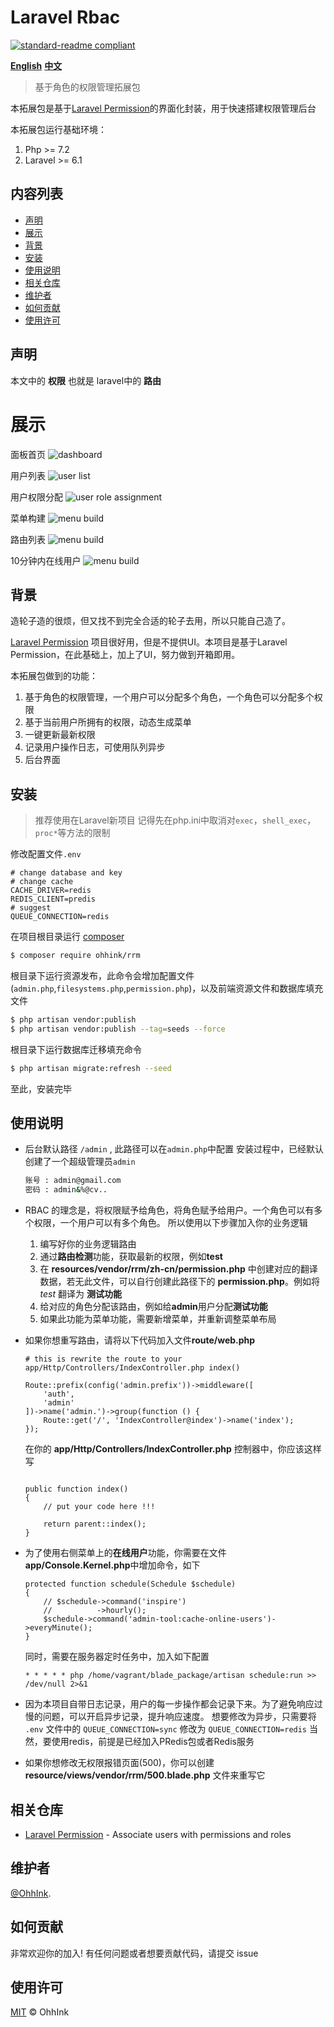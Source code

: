 # Laravel Rbac
[![standard-readme compliant](https://img.shields.io/badge/readme%20style-standard-brightgreen.svg?style=flat-square)](https://github.com/RichardLitt/standard-readme)

**[English](https://github.com/ouhaohan8023/rrm/blob/master/README.md)**
**[中文](https://github.com/ouhaohan8023/rrm/blob/master/README.cn.md)**

> 基于角色的权限管理拓展包

本拓展包是基于[Laravel Permission](https://github.com/spatie/laravel-permission.git)的界面化封装，用于快速搭建权限管理后台

本拓展包运行基础环境：

1. Php >= 7.2
2. Laravel >= 6.1

## 内容列表

- [声明](#声明)
- [展示](#展示)
- [背景](#背景)
- [安装](#安装)
- [使用说明](#使用说明)
- [相关仓库](#相关仓库)
- [维护者](#维护者)
- [如何贡献](#如何贡献)
- [使用许可](#使用许可)

## 声明
本文中的 **权限** 也就是 laravel中的 **路由**  

# 展示

面板首页
![dashboard](http://pic.ohh.ink/blade/show2.png)

用户列表
![user list](http://pic.ohh.ink/blade/show3.png)

用户权限分配
![user role assignment](http://pic.ohh.ink/blade/show4.png)

菜单构建
![menu build](http://pic.ohh.ink/blade/show6.png)

路由列表
![menu build](http://pic.ohh.ink/blade/show8.png)

10分钟内在线用户
![menu build](http://pic.ohh.ink/blade/show9.png)

## 背景

造轮子造的很烦，但又找不到完全合适的轮子去用，所以只能自己造了。

[Laravel Permission](https://github.com/spatie/laravel-permission.git) 项目很好用，但是不提供UI。本项目是基于Laravel Permission，在此基础上，加上了UI，努力做到开箱即用。

本拓展包做到的功能：

1. 基于角色的权限管理，一个用户可以分配多个角色，一个角色可以分配多个权限
2. 基于当前用户所拥有的权限，动态生成菜单
3. 一键更新最新权限
4. 记录用户操作日志，可使用队列异步
5. 后台界面

## 安装
> 推荐使用在Laravel新项目
> 记得先在php.ini中取消对`exec`，`shell_exec`，`proc*`等方法的限制

修改配置文件`.env`
```$xslt
# change database and key
# change cache
CACHE_DRIVER=redis
REDIS_CLIENT=predis
# suggest
QUEUE_CONNECTION=redis
```

在项目根目录运行 [composer](https://getcomposer.org/)
```sh
$ composer require ohhink/rrm
```

根目录下运行资源发布，此命令会增加配置文件(`admin.php`,`filesystems.php`,`permission.php`)，以及前端资源文件和数据库填充文件
```sh
$ php artisan vendor:publish
$ php artisan vendor:publish --tag=seeds --force
```

根目录下运行数据库迁移填充命令
```sh
$ php artisan migrate:refresh --seed
```

至此，安装完毕

## 使用说明

 - 后台默认路径 `/admin` , 此路径可以在`admin.php`中配置
   安装过程中，已经默认创建了一个超级管理员`admin`
   ```sh
   账号 : admin@gmail.com
   密码 : admin&%@cv..
   ```

 - RBAC 的理念是，将权限赋予给角色，将角色赋予给用户。一个角色可以有多个权限，一个用户可以有多个角色。
   所以使用以下步骤加入你的业务逻辑
   1. 编写好你的业务逻辑路由
   2. 通过**路由检测**功能，获取最新的权限，例如**test**
   3. 在 **resources/vendor/rrm/zh-cn/permission.php** 中创建对应的翻译数据，若无此文件，可以自行创建此路径下的 **permission.php**。例如将 *test* 翻译为 **测试功能**
   4. 给对应的角色分配该路由，例如给**admin**用户分配**测试功能**
   5. 如果此功能为菜单功能，需要新增菜单，并重新调整菜单布局

 - 如果你想重写路由，请将以下代码加入文件**route/web.php**
   ```$php
   # this is rewrite the route to your app/Http/Controllers/IndexController.php index()
   
   Route::prefix(config('admin.prefix'))->middleware([
       'auth',
       'admin'
   ])->name('admin.')->group(function () {
       Route::get('/', 'IndexController@index')->name('index');
   });
   ```
   在你的 **app/Http/Controllers/IndexController.php** 控制器中，你应该这样写
   ```$php
   
   public function index()
   {
       // put your code here !!!
   
       return parent::index();
   }
   ```


 - 为了使用右侧菜单上的**在线用户**功能，你需要在文件**app/Console.Kernel.php**中增加命令，如下
   ```$php
   protected function schedule(Schedule $schedule)
   {
       // $schedule->command('inspire')
       //          ->hourly();
       $schedule->command('admin-tool:cache-online-users')->everyMinute();
   }
   ```
   
   同时，需要在服务器定时任务中，加入如下配置
   ```$php
   * * * * * php /home/vagrant/blade_package/artisan schedule:run >> /dev/null 2>&1
   ```

 - 因为本项目自带日志记录，用户的每一步操作都会记录下来。为了避免响应过慢的问题，可以开启异步记录，提升响应速度。
   想要修改为异步，只需要将 `.env` 文件中的 `QUEUE_CONNECTION=sync` 修改为 `QUEUE_CONNECTION=redis`
   当然，要使用redis，前提是已经加入PRedis包或者Redis服务

- 如果你想修改无权限报错页面(500)，你可以创建 **resource/views/vendor/rrm/500.blade.php** 文件来重写它

## 相关仓库

- [Laravel Permission](https://github.com/spatie/laravel-permission.git) - Associate users with permissions and roles

## 维护者

[@OhhInk](https://github.com/ouhaohan8023).

## 如何贡献

非常欢迎你的加入! 有任何问题或者想要贡献代码，请提交 issue

## 使用许可

[MIT](LICENSE) © OhhInk
